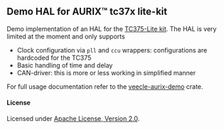 ## Demo HAL for AURIX™ tc37x lite-kit

Demo implementation of an HAL for the [TC375-Lite kit]. The HAL is very limited at the moment and only supports
- Clock configuration via `pll` and `ccu` wrappers: configurations are hardcoded for the TC375
- Basic handling of time and delay
- CAN-driver: this is more or less working in simplified manner 

For full usage documentation refer to the [veecle-aurix-demo] crate.

[veecle-aurix-demo]: https://github.com/veecle/tc37x-demo
[TC375-Lite kit]: https://www.infineon.com/cms/en/product/promopages/AURIX-microcontroller-boards/low-cost-arduino-kits/aurix-tc375-lite-kit/

#### License

Licensed under <a href="LICENSE">Apache License, Version 2.0</a>.